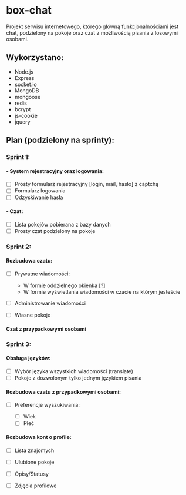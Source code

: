 # box-chat

Projekt serwisu internetowego, którego główną funkcjonalnościami jest chat, podzielony na pokoje oraz czat z możliwością pisania z losowymi osobami.

## Wykorzystano:
- Node.js
- Express
- socket.io
- MongoDB
- mongoose
- redis
- bcrypt
- js-cookie
- jquery

## Plan (podzielony na sprinty):

### Sprint 1:

#### - System rejestracyjny oraz logowania:

- [ ] Prosty formularz rejestracyjny [login, mail, hasło] z captchą    
- [ ] Formularz logowania 
- [ ] Odzyskiwanie hasła

#### - Czat:

- [ ] Lista pokojów pobierana z bazy danych
- [ ] Prosty czat podzielony na pokoje

### Sprint 2:

#### Rozbudowa czatu:

- [ ] Prywatne wiadomości:

  - W formie oddzielnego okienka [?]
  - W formie wyświetlania wiadomości w czacie na którym jesteście

- [ ] Administrowanie wiadomości
- [ ] Własne pokoje

#### Czat z przypadkowymi osobami

### Sprint 3:

#### Obsługa języków:

- [ ] Wybór języka wszystkich wiadomości (translate)
- [ ] Pokoje z dozwolonym tylko jednym językiem pisania

#### Rozbudowa czatu z przypadkowymi osobami:

- [ ] Preferencje wyszukiwania:

  - [ ] Wiek
  - [ ] Płeć

#### Rozbudowa kont o profile:

- [ ] Lista znajomych
- [ ] Ulubione pokoje
- [ ] Opisy/Statusy
- [ ] Zdjęcia profilowe
   